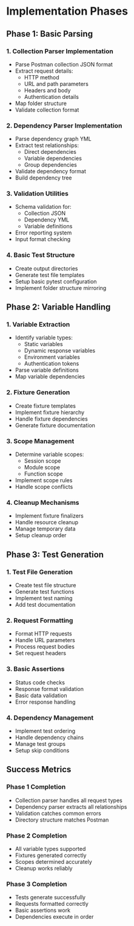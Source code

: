 # Implementation Phases

## Phase 1: Basic Parsing

### 1. Collection Parser Implementation
- Parse Postman collection JSON format
- Extract request details:
  * HTTP method
  * URL and path parameters
  * Headers and body
  * Authentication details
- Map folder structure
- Validate collection format

### 2. Dependency Parser Implementation
- Parse dependency graph YML
- Extract test relationships:
  * Direct dependencies
  * Variable dependencies
  * Group dependencies
- Validate dependency format
- Build dependency tree

### 3. Validation Utilities
- Schema validation for:
  * Collection JSON
  * Dependency YML
  * Variable definitions
- Error reporting system
- Input format checking

### 4. Basic Test Structure
- Create output directories
- Generate test file templates
- Setup basic pytest configuration
- Implement folder structure mirroring

## Phase 2: Variable Handling

### 1. Variable Extraction
- Identify variable types:
  * Static variables
  * Dynamic response variables
  * Environment variables
  * Authentication tokens
- Parse variable definitions
- Map variable dependencies

### 2. Fixture Generation
- Create fixture templates
- Implement fixture hierarchy
- Handle fixture dependencies
- Generate fixture documentation

### 3. Scope Management
- Determine variable scopes:
  * Session scope
  * Module scope
  * Function scope
- Implement scope rules
- Handle scope conflicts

### 4. Cleanup Mechanisms
- Implement fixture finalizers
- Handle resource cleanup
- Manage temporary data
- Setup cleanup order

## Phase 3: Test Generation

### 1. Test File Generation
- Create test file structure
- Generate test functions
- Implement test naming
- Add test documentation

### 2. Request Formatting
- Format HTTP requests
- Handle URL parameters
- Process request bodies
- Set request headers

### 3. Basic Assertions
- Status code checks
- Response format validation
- Basic data validation
- Error response handling

### 4. Dependency Management
- Implement test ordering
- Handle dependency chains
- Manage test groups
- Setup skip conditions

## Success Metrics

### Phase 1 Completion
- Collection parser handles all request types
- Dependency parser extracts all relationships
- Validation catches common errors
- Directory structure matches Postman

### Phase 2 Completion
- All variable types supported
- Fixtures generated correctly
- Scopes determined accurately
- Cleanup works reliably

### Phase 3 Completion
- Tests generate successfully
- Requests formatted correctly
- Basic assertions work
- Dependencies execute in order
